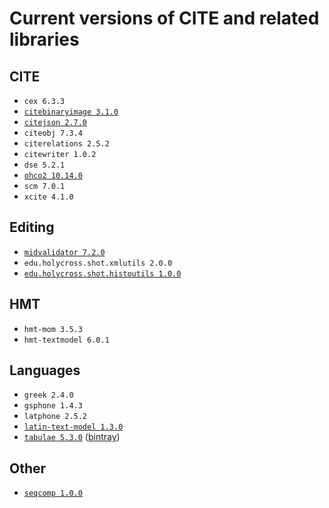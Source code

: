 # Current versions of CITE and related libraries



## CITE

- `cex 6.3.3`
- [`citebinaryimage 3.1.0`](https://github.com/cite-architecture/citebinaryimage)
- [`citejson 2.7.0`](https://github.com/cite-architecture/CITE-JSON)
- `citeobj 7.3.4`
- `citerelations 2.5.2`
- `citewriter 1.0.2`
- `dse 5.2.1`
- [`ohco2 10.14.0`](https://github.com/cite-architecture/ohco2)
- `scm 7.0.1`
- `xcite 4.1.0`

## Editing

- [`midvalidator 7.2.0`](https://github.com/HCMID/projectvalidator)
- `edu.holycross.shot.xmlutils 2.0.0`
- [`edu.holycross.shot.histoutils 1.0.0`](https://github.com/neelsmith/histoutils)

## HMT

- `hmt-mom 3.5.3`
- `hmt-textmodel 6.0.1`

## Languages

- `greek 2.4.0`
- `gsphone 1.4.3`
- `latphone 2.5.2`
- [`latin-text-model 1.3.0`](https://github.com/HCMID/latin-text-model)
- [`tabulae 5.3.0`](https://github.com/neelsmith/tabulae) ([bintray](https://bintray.com/neelsmith/maven/tabulae))

## Other

- [`seqcomp 1.0.0`](https://github.com/neelsmith/lcs-scs)
